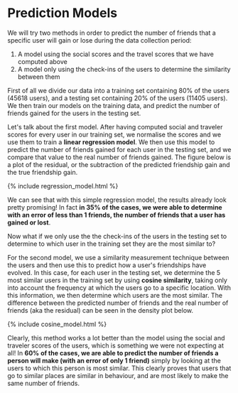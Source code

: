 # Prediction Models

We will try two methods in order to predict the number of friends that a specific user will gain or lose during the data collection period: 
1. A model using the social scores and the travel scores that we have computed above  
2. A model only using the check-ins of the users to determine the similarity between them

First of all we divide our data into a training set containing 80% of the users (45618 users), and a testing set containing 20% of the users (11405 users).  
We then train our models on the training data, and predict the number of friends gained for the users in the testing set.

Let's talk about the first model. After having computed social and traveler scores for every user in our training set, we normalise the scores and we use them to train a **linear regression model**. We then use this model to predict the number of friends gained for each user in the testing set, and we compare that value to the real number of friends gained. The figure below is a plot of the residual, or the subtraction of the predicted friendship gain and the true friendship gain.

{% include regression_model.html %}

We can see that with this simple regression model, the results already look pretty promising! In fact **in 35% of the cases, we were able to determine with an error of less than 1 friends, the number of friends that a user has gained or lost**. 

Now what if we only use the the check-ins of the users in the testing set to determine to which user in the training set they are the most similar to? 

For the second model, we use a similarity measurement technique between the users and then use this to predict how a user's friendships have evolved.  In this case, for each user in the testing set, we determine the 5 most similar users in the training set by using **cosine similarity**, taking only into account the frequency at which the users go to a specific location. With this information, we then determine which users are the most similar. The difference between the predicted number of friends and the real number of friends (aka the residual) can be seen in the density plot below. 

{% include cosine_model.html %}

Clearly, this method works a lot better than the model using the social and traveler scores of the users, which is something we were not expecting at all! In **60% of the cases, we are able to predict the number of friends a person will make (with an error of only 1 friend)** simply by looking at the users to which this person is most similar. This clearly proves that users that go to similar places are similar in behaviour, and are most likely to make the same number of friends. 



